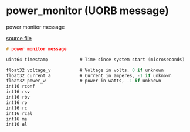 # power_monitor (UORB message)

power monitor message

[source file](https://github.com/PX4/PX4-Autopilot/blob/main/msg/power_monitor.msg)

```c
# power monitor message

uint64 timestamp			# Time since system start (microseconds)

float32 voltage_v			# Voltage in volts, 0 if unknown
float32 current_a		    # Current in amperes, -1 if unknown
float32 power_w		        # power in watts, -1 if unknown
int16 rconf
int16 rsv
int16 rbv
int16 rp
int16 rc
int16 rcal
int16 me
int16 al

```
